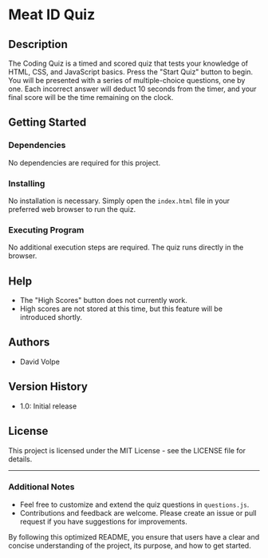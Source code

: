 # Meat ID Quiz

## Description
The Coding Quiz is a timed and scored quiz that tests your knowledge of HTML, CSS, and JavaScript basics. Press the "Start Quiz" button to begin. You will be presented with a series of multiple-choice questions, one by one. Each incorrect answer will deduct 10 seconds from the timer, and your final score will be the time remaining on the clock.

## Getting Started

### Dependencies
No dependencies are required for this project.

### Installing
No installation is necessary. Simply open the `index.html` file in your preferred web browser to run the quiz.

### Executing Program
No additional execution steps are required. The quiz runs directly in the browser.

## Help
- The "High Scores" button does not currently work.
- High scores are not stored at this time, but this feature will be introduced shortly.

## Authors
- David Volpe

## Version History
- 1.0: Initial release

## License
This project is licensed under the MIT License - see the LICENSE file for details.



---

### Additional Notes
- Feel free to customize and extend the quiz questions in `questions.js`.
- Contributions and feedback are welcome. Please create an issue or pull request if you have suggestions for improvements.

By following this optimized README, you ensure that users have a clear and concise understanding of the project, its purpose, and how to get started.

